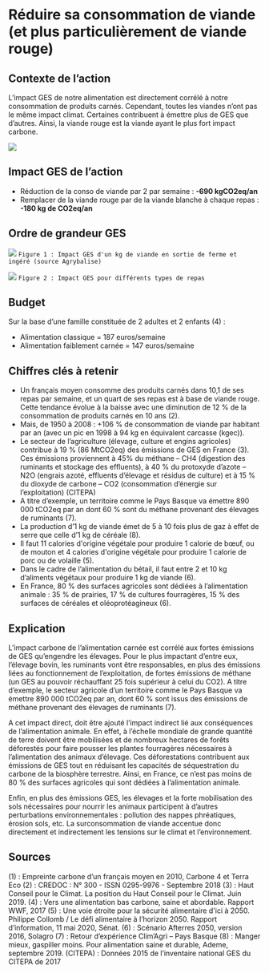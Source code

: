 # Réduire sa consommation de viande (et plus particulièrement de viande rouge)

## Contexte de l’action

L’impact GES de notre alimentation est directement corrélé à notre consommation de produits carnés. Cependant, toutes les viandes n’ont pas le même impact climat. Certaines contribuent à émettre plus de GES que d’autres. Ainsi, la viande rouge est la viande ayant le plus fort impact carbone.

![](https://ecolab-data.netlify.app/images/Chiffres-cles_reduire_sa_consommation_viande_v2.png)

## Impact GES de l’action

- Réduction de la conso de viande par 2 par semaine : **-690 kgCO2eq/an**
- Remplacer de la viande rouge par de la viande blanche à chaque repas : **-180 kg de CO2eq/an**

## Ordre de grandeur GES

![](https://www.associationbilancarbone.fr/wp-content/uploads/2020/12/reduction-viande-fig1-1.jpg)
`Figure 1 : Impact GES d'un kg de viande en sortie de ferme et ingéré (source Agrybalise)`

![](https://www.associationbilancarbone.fr/wp-content/uploads/2020/12/reduction-viande-fig2.jpg)
`Figure 2 : Impact GES pour différents types de repas`

## Budget

Sur la base d’une famille constituée de 2 adultes et 2 enfants (4) :

- Alimentation classique = 187 euros/semaine
- Alimentation faiblement carnée = 147 euros/semaine

## Chiffres clés à retenir

- Un français moyen consomme des produits carnés dans 10,1 de ses repas par semaine, et un quart de ses repas est à base de viande rouge. Cette tendance évolue à la baisse avec une diminution de 12 % de la consommation de produits carnés en 10 ans (2).
- Mais, de 1950 à 2008 : +106 % de consommation de viande par habitant par an (avec un pic en 1998 à 94 kg en équivalent carcasse (kgec)).
- Le secteur de l’agriculture (élevage, culture et engins agricoles) contribue à 19 % (86 MtCO2eq) des émissions de GES en France (3). Ces émissions proviennent à 45% du méthane – CH4 (digestion des ruminants et stockage des effluents), à 40 % du protoxyde d’azote – N2O (engrais azoté, effluents d’élevage et résidus de culture) et à 15 % du dioxyde de carbone – CO2 (consommation d’énergie sur l’exploitation) (CITEPA)
- A titre d’exemple, un territoire comme le Pays Basque va émettre 890 000 tCO2eq par an dont 60 % sont du méthane provenant des élevages de ruminants (7).
- La production d’1 kg de viande émet de 5 à 10 fois plus de gaz à effet de serre que celle d’1 kg de céréale (8).
- Il faut 11 calories d'origine végétale pour produire 1 calorie de bœuf, ou de mouton et 4 calories d'origine végétale pour produire 1 calorie de porc ou de volaille (5).
- Dans le cadre de l’alimentation du bétail, il faut entre 2 et 10 kg d’aliments végétaux pour produire 1 kg de viande (6).
- En France, 80 % des surfaces agricoles sont dédiées à l’alimentation animale : 35 % de prairies, 17 % de cultures fourragères, 15 % des surfaces de céréales et oléoprotéagineux (6).

## Explication

L’impact carbone de l’alimentation carnée est corrélé aux fortes émissions de GES qu’engendre les élevages. Pour le plus impactant d’entre eux, l’élevage bovin, les ruminants vont être responsables, en plus des émissions liées au fonctionnement de l’exploitation, de fortes émissions de méthane (un GES au pouvoir réchauffant 25 fois supérieur à celui du CO2). A titre d’exemple, le secteur agricole d’un territoire comme le Pays Basque va émettre 890 000 tCO2eq par an, dont 60 % sont issus des émissions de méthane provenant des élevages de ruminants (7).

A cet impact direct, doit être ajouté l’impact indirect lié aux conséquences de l’alimentation animale. En effet, à l’échelle mondiale de grande quantité de terre doivent être mobilisées et de nombreux hectares de forêts déforestés pour faire pousser les plantes fourragères nécessaires à l’alimentation des animaux d’élevage. Ces déforestations contribuent aux émissions de GES tout en réduisant les capacités de séquestration du carbone de la biosphère terrestre. Ainsi, en France, ce n’est pas moins de 80 % des surfaces agricoles qui sont dédiées à l’alimentation animale.

Enfin, en plus des émissions GES, les élevages et la forte mobilisation des sols nécessaires pour nourrir les animaux participent à d’autres perturbations environnementales : pollution des nappes phréatiques, érosion sols, etc. La surconsommation de viande accentue donc directement et indirectement les tensions sur le climat et l’environnement.

## Sources

(1) : Empreinte carbone d’un français moyen en 2010, Carbone 4 et Terra Eco
(2) : CREDOC : N° 300 - ISSN 0295-9976 - Septembre 2018
(3) : Haut Conseil pour le Climat. La position du Haut Conseil pour le Climat. Juin 2019.
(4) : Vers une alimentation bas carbone, saine et abordable. Rapport WWF, 2017
(5) : Une voie étroite pour la sécurité alimentaire d'ici à 2050. Philippe Collomb / Le défi alimentaire à l’horizon 2050. Rapport d’information, 11 mai 2020, Sénat.
(6) : Scénario Afterres 2050, version 2016, Solagro
(7) : Retour d’expérience Clim’Agri – Pays Basque
(8) : Manger mieux, gaspiller moins. Pour alimentation saine et durable, Ademe, septembre 2019.
(CITEPA) : Données 2015 de l’inventaire national GES du CITEPA de 2017
